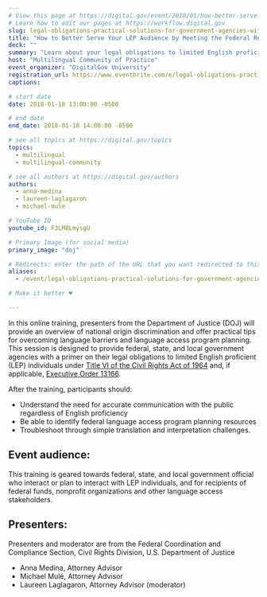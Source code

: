 ```yaml
---
# View this page at https://digital.gov/event/2018/01/how-better-serve-your-lep-audience
# Learn how to edit our pages at https://workflow.digital.gov
slug: legal-obligations-practical-solutions-for-government-agencies-with-a-lep-audience
title: "How to Better Serve Your LEP Audience by Meeting the Federal Requirements"
deck: ""
summary: "Learn about your legal obligations to limited English proficient individuals (LEP) as a federal, state, or local government agency. We'll provide an overview of national origin discrimination and offer practical tips for overcoming language barriers and language access program planning."
host: "Multilingual Community of Practice"
event_organizer: "DigitalGov University"
registration_url: https://www.eventbrite.com/e/legal-obligations-practical-solutions-if-your-agency-interacts-with-lep-audiences-registration-40912496378
captions: 

# start date
date: 2018-01-18 13:00:00 -0500

# end date
end_date: 2018-01-18 14:00:00 -0500

# see all topics at https://digital.gov/topics
topics: 
  - multilingual
  - multilingual-community

# see all authors at https://digital.gov/authors
authors: 
  - anna-medina
  - laureen-laglagaron
  - michael-mule

# YouTube ID
youtube_id: F3LM8LmysgU

# Primary Image (for social media)
primary_image: "doj"

# Redirects: enter the path of the URL that you want redirected to this page
aliases: 
  - /event/legal-obligations-practical-solutions-for-government-agencies-with-a-lep-audience/

# Make it better ♥

---
```


In this online training, presenters from the Department of Justice (DOJ) will provide an overview of national origin discrimination and offer practical tips for overcoming language barriers and language access program planning. This session is designed to provide federal, state, and local government agencies with a primer on their legal obligations to limited English proficient (LEP) individuals under [Title VI of the Civil Rights Act of 1964](https://www.justice.gov/crt/fcs/TitleVI) and, if applicable, [Executive Order 13166](https://www.justice.gov/crt/executive-order-13166).

After the training, participants should:

* Understand the need for accurate communication with the public regardless of English proficiency
* Be able to identify federal language access program planning resources
* Troubleshoot through simple translation and interpretation challenges.

## Event audience:

This training is geared towards federal, state, and local government official who interact or plan to interact with LEP individuals, and for recipients of federal funds, nonprofit organizations and other language access stakeholders.

## Presenters:

Presenters and moderator are from the Federal Coordination and Compliance Section, Civil Rights Division, U.S. Department of Justice

* Anna Medina, Attorney Advisor
* Michael Mulé, Attorney Advisor
* Laureen Laglagaron, Attorney Advisor (moderator)
